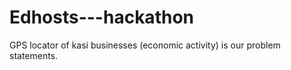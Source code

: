 # Edhosts---hackathon
GPS locator of kasi businesses (economic activity) is our problem statements.
